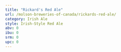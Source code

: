 ```yaml
---
title: "Rickard's Red Ale"
url: /molson-breweries-of-canada/rickards-red-ale/
category: Irish Ale
style: Irish-Style Red Ale
abv: 0
ibu: 0
srm: 0
upc: 0
---
```


